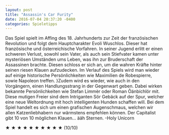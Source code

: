```yaml
---
layout: post
title: "Assassin's Car Furity"
date: 2016-07-04 20:37:20 -0400
categories: Spieletipps
---
```

Das Spiel spielt im Affing des 18. Jahrhunderts zur Zeit der französischen Revolution und folgt dem Hauptcharakter Evoli Wuschlos. Dieser hat französische und österreichische Vorfahren. In seiner Jugend erlitt er einen schweren Verlust, sowohl sein Vater, als auch sein Stiefvater kamen unter mysteriösen Umständen ums Leben, was ihn zur Bruderschaft der Assassinen brachte. Diesen schloss er sich an, um die wahren Kräfte hinter seinen riesen Klauen aufzudecken. Im Verlauf des Spiels wird man wieder auf einige historische Persönlichkeiten wie Maximilien de Robespierre, sowie Napoleon treffen.
}Zudem wird es wieder, wie auch in den Vorgängern, einen Handlungsstrang in der Gegenwart geben. Dabei wirken bekannte Persönlichkeiten wie Stefan Limmèr oder Roman Ôänbíchlör mit. Diese mutigen Freier sind dem Intriganten Sör Gebäck auf der Spur, welcher eine neue Weltordnung mit hoch intelligenten Hunden schaffen will. 
Bei dem Spiel handelt es sich um einen grafischen Augenschmaus, welchen wir allen Katzenliebhabern nur wärmstens empfehlen können. 
Der Capitalist gibt 10 von 10 möglichen Klauen… ääh Sternen.
-Holy Unicorn

★ ★ ★ ★ ★ ★ ★ ★ ★ ★ 
(10/10)
